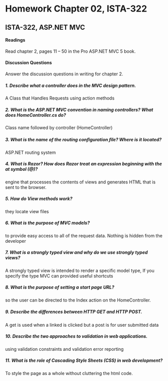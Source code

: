# Homework Chapter 02, ISTA-322
## ISTA-322, ASP.NET MVC
#### Readings
Read chapter 2, pages 11 – 50 in the Pro ASP.NET MVC 5 book.
#### Discussion Questions
Answer the discussion questions in writing for chapter 2.
##### 1. Describe what a controller does in the MVC design pattern.
A Class that Handles Requests using action methods
##### 2. What is the ASP.NET MVC convention in naming controllers? What does HomeController.cs do?
Class name followed by controller (HomeController)
##### 3. What is the name of the routing conﬁguration ﬁle? Where is it located?
ASP.NET routing system
##### 4. What is Razor? How does Razor treat an expression beginning with the at symbol (@)?
engine that processes the contents of views and generates HTML that is sent to the browser.
##### 5. How do View methods work?
they locate view files
##### 6. What is the purpose of MVC models?
to provide easy access to all of the request data. Nothing is hidden from the developer
##### 7. What is a strongly typed view and why do we use strongly typed views?
A strongly typed view is intended to render a specific model type, If you specify the type MVC can provided useful shortcuts
##### 8. What is the purpose of setting a start page URL?
so the user can be directed to the Index action on the HomeController.
##### 9. Describe the diﬀerences between HTTP GET and HTTP POST.
A get is used when a linked is clicked but a post is for user submitted data
##### 10. Describe the two approaches to validation in web applications.
using validation constraints and validation error reporting
##### 11. What is the role of Cascading Style Sheets (CSS) in web development?
To style the page as a whole without cluttering the html code.
